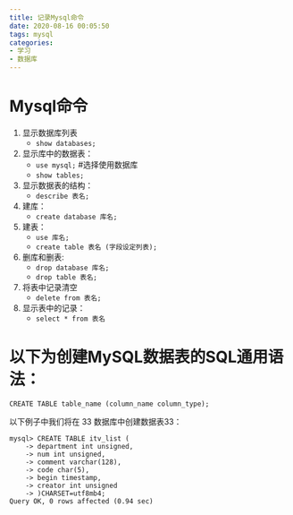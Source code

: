 ```yaml
---
title: 记录Mysql命令
date: 2020-08-16 00:05:50
tags: mysql
categories: 
- 学习
- 数据库
---
```

# Mysql命令

1. 显示数据库列表
   - `show databases;`   
2. 显示库中的数据表： 
   - `use mysql;`  #选择使用数据库 
   - `show tables;`    
3. 显示数据表的结构： 
   - `describe 表名;`  
4. 建库：   
   - `create database 库名;` 
5. 建表：  
   - `use 库名;`   
   - `create table 表名 (字段设定列表);`  
6. 删库和删表: 
   - `drop database 库名;` 
   - `drop table 表名;`
7. 将表中记录清空 
   - `delete from 表名;`  
8. 显示表中的记录： 
   - `select * from 表名`



# 以下为创建MySQL数据表的SQL通用语法：

`CREATE TABLE table_name (column_name column_type);`  

以下例子中我们将在 33 数据库中创建数据表33：

```MYSQL
mysql> CREATE TABLE itv_list (
    -> department int unsigned,
    -> num int unsigned,
    -> comment varchar(128),
    -> code char(5),
    -> begin timestamp,
    -> creator int unsigned
    -> )CHARSET=utf8mb4;
Query OK, 0 rows affected (0.94 sec)
```